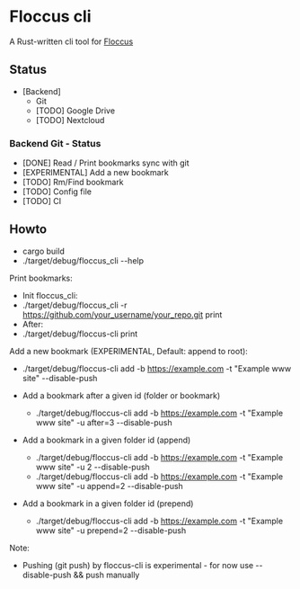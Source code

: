 # Floccus cli

A Rust-written cli tool for [Floccus](www.floccus.org)

## Status

* [Backend]
  * Git
  * [TODO] Google Drive
  * [TODO] Nextcloud

### Backend Git - Status 

* [DONE] Read / Print bookmarks sync with git
* [EXPERIMENTAL] Add a new bookmark
* [TODO] Rm/Find bookmark
* [TODO] Config file
* [TODO] CI

## Howto

* cargo build
* ./target/debug/floccus_cli --help

Print bookmarks:

* Init floccus_cli:
* ./target/debug/floccus_cli -r https://github.com/your_username/your_repo.git print
* After:
* ./target/debug/floccus-cli print

Add a new bookmark (EXPERIMENTAL, Default: append to root):
* ./target/debug/floccus-cli add -b https://example.com -t "Example www site" --disable-push


* Add a bookmark after a given id (folder or bookmark)
  * ./target/debug/floccus-cli add -b https://example.com -t "Example www site" -u after=3 --disable-push
* Add a bookmark in a given folder id (append)
    * ./target/debug/floccus-cli add -b https://example.com -t "Example www site" -u 2 --disable-push
    * ./target/debug/floccus-cli add -b https://example.com -t "Example www site" -u append=2 --disable-push
* Add a bookmark in a given folder id (prepend)
    * ./target/debug/floccus-cli add -b https://example.com -t "Example www site" -u prepend=2 --disable-push

Note: 
* Pushing (git push) by floccus-cli is experimental - for now use --disable-push && push manually

